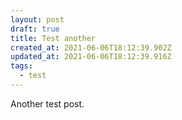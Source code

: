 ```yaml
---
layout: post
draft: true
title: Test another
created_at: 2021-06-06T18:12:39.902Z
updated_at: 2021-06-06T18:12:39.916Z
tags:
  - test
---
```

Another test post.